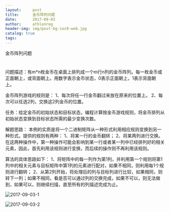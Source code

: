 ```yaml
---
layout:     post
title:      金币阵列问题
date:       2017-09-03
author:     athlonreg
header-img: img/post-bg-ios9-web.jpg
catalog: true
tags:
---
```


金币阵列问题

# 
问题描述：有m*n枚金币在桌面上排列成一个m行n列的金币阵列。每一枚金币或正面朝上，或背面朝上。用数字表示金币状态，0表示正面朝上，1表示背面朝上。

金币阵列游戏的规则是：
1、每次将任一行金币翻过来放在原来的位置上。
2、每次可以任选2列，交换这2列金币的位置。

任务：给定金币的初始状态和目标状态，编程计算按金币游戏规则，将金币排列从初始状态变换到目标状态所需的最少变换次数。

解题思路：
    本例的实质是将一个二进制矩阵从一种形式利用相应规则变换到另一种形式。提供的规则有两种：
    1、将某一行的金币翻转；
    2、将某两列进行交换。
    在这两种操作中，第一种操作可能会影响到某一行或者某一列中已经排列好的相关元素，因此，首先利用该规则进行变换，而后续的操作则不再利用该规则。
    
算法的具体思路如下：
    1、将矩阵中的每一列作为第1列，并利用第一个规则将第1列中的相关元素与目标矩阵中第1列的元素进行配对，如果不相同，则利用每1个规则进行翻转；
    2、从第2列开始，将处理后的列与目标列进行比较，如果相同，则转下一列；如果不相同，看是否可以通过列的交换完成，如果不可以，则无法做到，如果可以，则继续扫描，直至所有的列描述完成为止。

![2017-09-03-1](http://ovefvi4g3.bkt.clouddn.com/2017-09-03-1-1.png)

![2017-09-03-2](http://ovefvi4g3.bkt.clouddn.com/2017-09-03-2-1.png)

